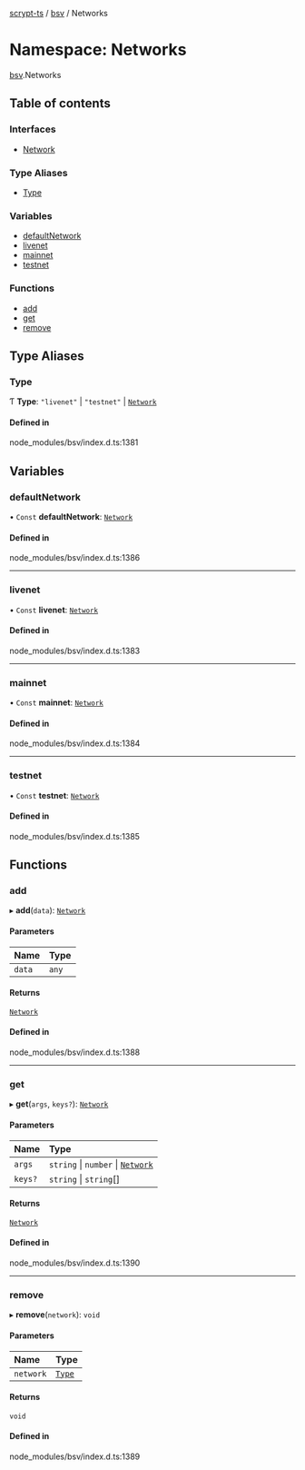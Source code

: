 [scrypt-ts](../README.md) / [bsv](bsv.md) / Networks

# Namespace: Networks

[bsv](bsv.md).Networks

## Table of contents

### Interfaces

- [Network](../interfaces/bsv.Networks.Network.md)

### Type Aliases

- [Type](bsv.Networks.md#type)

### Variables

- [defaultNetwork](bsv.Networks.md#defaultnetwork)
- [livenet](bsv.Networks.md#livenet)
- [mainnet](bsv.Networks.md#mainnet)
- [testnet](bsv.Networks.md#testnet)

### Functions

- [add](bsv.Networks.md#add)
- [get](bsv.Networks.md#get)
- [remove](bsv.Networks.md#remove)

## Type Aliases

### Type

Ƭ **Type**: ``"livenet"`` \| ``"testnet"`` \| [`Network`](../interfaces/bsv.Networks.Network.md)

#### Defined in

node_modules/bsv/index.d.ts:1381

## Variables

### defaultNetwork

• `Const` **defaultNetwork**: [`Network`](../interfaces/bsv.Networks.Network.md)

#### Defined in

node_modules/bsv/index.d.ts:1386

___

### livenet

• `Const` **livenet**: [`Network`](../interfaces/bsv.Networks.Network.md)

#### Defined in

node_modules/bsv/index.d.ts:1383

___

### mainnet

• `Const` **mainnet**: [`Network`](../interfaces/bsv.Networks.Network.md)

#### Defined in

node_modules/bsv/index.d.ts:1384

___

### testnet

• `Const` **testnet**: [`Network`](../interfaces/bsv.Networks.Network.md)

#### Defined in

node_modules/bsv/index.d.ts:1385

## Functions

### add

▸ **add**(`data`): [`Network`](../interfaces/bsv.Networks.Network.md)

#### Parameters

| Name | Type |
| :------ | :------ |
| `data` | `any` |

#### Returns

[`Network`](../interfaces/bsv.Networks.Network.md)

#### Defined in

node_modules/bsv/index.d.ts:1388

___

### get

▸ **get**(`args`, `keys?`): [`Network`](../interfaces/bsv.Networks.Network.md)

#### Parameters

| Name | Type |
| :------ | :------ |
| `args` | `string` \| `number` \| [`Network`](../interfaces/bsv.Networks.Network.md) |
| `keys?` | `string` \| `string`[] |

#### Returns

[`Network`](../interfaces/bsv.Networks.Network.md)

#### Defined in

node_modules/bsv/index.d.ts:1390

___

### remove

▸ **remove**(`network`): `void`

#### Parameters

| Name | Type |
| :------ | :------ |
| `network` | [`Type`](bsv.Networks.md#type) |

#### Returns

`void`

#### Defined in

node_modules/bsv/index.d.ts:1389
